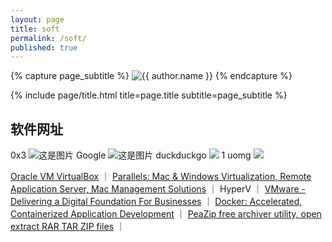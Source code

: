 ```yaml
---
layout: page
title: soft
permalink: /soft/
published: true
---
```


<div class="page" markdown="1">

{% capture page_subtitle %}
<img
    class="me"
    alt="{{ author.name }}"
    src="{{ site.author.photo | relative_url }}"
    srcset="{{ site.author.photo2x | relative_url }} 2x"
/>
{% endcapture %}

{% include page/title.html title=page.title subtitle=page_subtitle %}

## 软件网址

0x3
![这是图片](https://0x3.com/icon?host=electrodepot.es)
Google
![这是图片](https://www.google.com/s2/favicons?domain=electrodepot.es&size=32)
duckduckgo
![ ](https://icons.duckduckgo.com/ip3/electrodepot.es.ico)
1 uomg
![ ](https://api.uomg.com/api/get.favicon?url=google.com)

[Oracle VM VirtualBox](https://www.virtualbox.org/) ｜ 
[Parallels: Mac & Windows Virtualization, Remote Application Server, Mac Management Solutions](https://www.parallels.com/) ｜ 
HyperV ｜ 
[VMware - Delivering a Digital Foundation For Businesses](https://www.vmware.com/) ｜ 
[Docker: Accelerated, Containerized Application Development](https://www.docker.com/) ｜ 
[PeaZip free archiver utility, open extract RAR TAR ZIP files](https://peazip.github.io/) ｜ 
